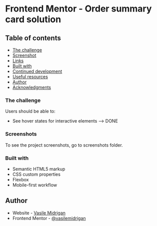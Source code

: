 # Frontend Mentor - Order summary card solution
## Table of contents


  - [The challenge](#the-challenge)
  - [Screenshot](#screenshot)
  - [Links](#links)
  - [Built with](#built-with)
  - [Continued development](#continued-development)
  - [Useful resources](#useful-resources)
- [Author](#author)
- [Acknowledgments](#acknowledgments)

### The challenge

Users should be able to:

- See hover states for interactive elements --> DONE

### Screenshots

To see the project screenshots, go to screenshots folder.
### Built with

- Semantic HTML5 markup
- CSS custom properties
- Flexbox
- Mobile-first workflow
## Author

- Website - [Vasile Midrigan](https://www.vasilemidrigan.github.io)
- Frontend Mentor - [@vasilemidrigan](https://www.frontendmentor.io/profile/vasilemidrigan)

